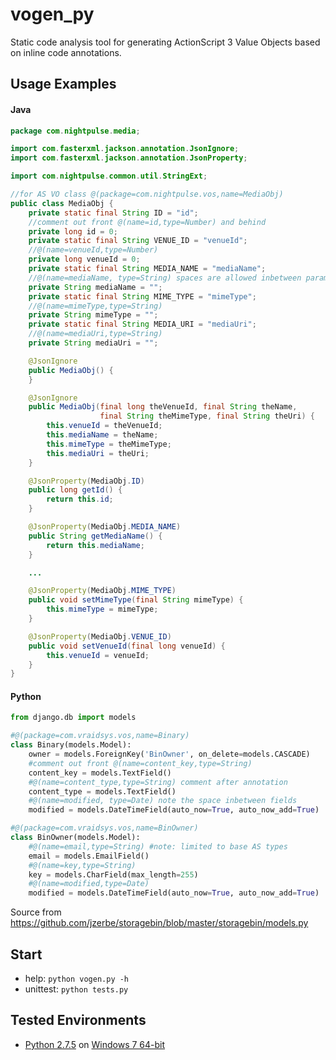 vogen_py
============

Static code analysis tool for generating
ActionScript 3 Value Objects based on inline code annotations.

Usage Examples
------------
#### Java
```java
package com.nightpulse.media;

import com.fasterxml.jackson.annotation.JsonIgnore;
import com.fasterxml.jackson.annotation.JsonProperty;

import com.nightpulse.common.util.StringExt;

//for AS VO class @(package=com.nightpulse.vos,name=MediaObj)
public class MediaObj {
    private static final String ID = "id";
    //comment out front @(name=id,type=Number) and behind
    private long id = 0;
    private static final String VENUE_ID = "venueId";
    //@(name=venueId,type=Number)
    private long venueId = 0;
    private static final String MEDIA_NAME = "mediaName";
    //@(name=mediaName, type=String) spaces are allowed inbetween params
    private String mediaName = "";
    private static final String MIME_TYPE = "mimeType";
    //@(name=mimeType,type=String)
    private String mimeType = "";
    private static final String MEDIA_URI = "mediaUri";
    //@(name=mediaUri,type=String)
    private String mediaUri = "";

    @JsonIgnore
    public MediaObj() {
    }

    @JsonIgnore
    public MediaObj(final long theVenueId, final String theName,
                    final String theMimeType, final String theUri) {
        this.venueId = theVenueId;
        this.mediaName = theName;
        this.mimeType = theMimeType;
        this.mediaUri = theUri;
    }

    @JsonProperty(MediaObj.ID)
    public long getId() {
        return this.id;
    }

    @JsonProperty(MediaObj.MEDIA_NAME)
    public String getMediaName() {
        return this.mediaName;
    }

    ...

    @JsonProperty(MediaObj.MIME_TYPE)
    public void setMimeType(final String mimeType) {
        this.mimeType = mimeType;
    }

    @JsonProperty(MediaObj.VENUE_ID)
    public void setVenueId(final long venueId) {
        this.venueId = venueId;
    }
}
```


#### Python
```python
from django.db import models

#@(package=com.vraidsys.vos,name=Binary)
class Binary(models.Model):
    owner = models.ForeignKey('BinOwner', on_delete=models.CASCADE)
    #comment out front @(name=content_key,type=String)
    content_key = models.TextField()
    #@(name=content_type,type=String) comment after annotation
    content_type = models.TextField()
    #@(name=modified, type=Date) note the space inbetween fields
    modified = models.DateTimeField(auto_now=True, auto_now_add=True)

#@(package=com.vraidsys.vos,name=BinOwner)
class BinOwner(models.Model):
    #@(name=email,type=String) #note: limited to base AS types
    email = models.EmailField()
    #@(name=key,type=String)
    key = models.CharField(max_length=255)
    #@(name=modified,type=Date)
    modified = models.DateTimeField(auto_now=True, auto_now_add=True)
```
Source from https://github.com/jzerbe/storagebin/blob/master/storagebin/models.py

Start
------------
- help: `python vogen.py -h`
- unittest: `python tests.py`

Tested Environments
------------
- [Python 2.7.5](http://www.python.org/download/releases/2.7.5/)
on [Windows 7 64-bit](http://www.python.org/ftp/python/2.7.5/python-2.7.5.amd64.msi)
